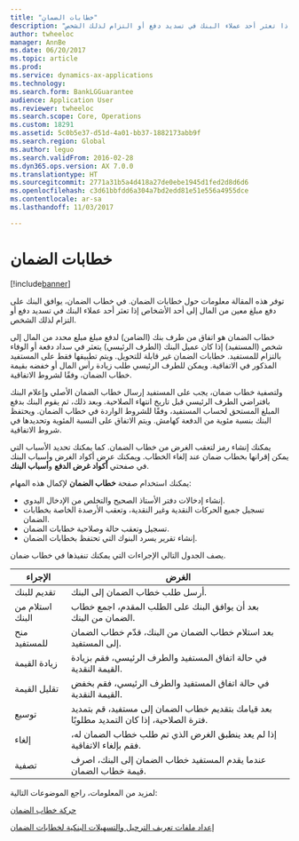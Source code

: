```yaml
---
title: "خطابات الضمان"
description: "توفر هذه المقالة معلومات حول خطابات الضمان. في خطاب الضمان، يوافق البنك على دفع مبلغ معين من المال إلى أحد الأشخاص إذا تعثر أحد عملاء البنك في تسديد دفع أو التزام لذلك الشخص."
author: twheeloc
manager: AnnBe
ms.date: 06/20/2017
ms.topic: article
ms.prod: 
ms.service: dynamics-ax-applications
ms.technology: 
ms.search.form: BankLGGuarantee
audience: Application User
ms.reviewer: twheeloc
ms.search.scope: Core, Operations
ms.custom: 18291
ms.assetid: 5c0b5e37-d51d-4a01-bb37-1882173abb9f
ms.search.region: Global
ms.author: leguo
ms.search.validFrom: 2016-02-28
ms.dyn365.ops.version: AX 7.0.0
ms.translationtype: HT
ms.sourcegitcommit: 2771a31b5a4d418a27de0ebe1945d1fed2d8d6d6
ms.openlocfilehash: c3d61bbfdd6a304a7bd2edd81e51e556a4955dce
ms.contentlocale: ar-sa
ms.lasthandoff: 11/03/2017

---
```


# <a name="letters-of-guarantee"></a>خطابات الضمان

[!include[banner](../includes/banner.md)]


توفر هذه المقالة معلومات حول خطابات الضمان. في خطاب الضمان، يوافق البنك على دفع مبلغ معين من المال إلى أحد الأشخاص إذا تعثر أحد عملاء البنك في تسديد دفع أو التزام لذلك الشخص. 

خطاب الضمان هو اتفاق من طرف بنك (الضامن) لدفع مبلغ مبلع محدد من المال إلى شخص (المستفيد) إذا كان عميل البنك (الطرف الرئيسي) يتعثر في سداد دفعة أو الوفاء بالتزام للمستفيد. خطابات الضمان غير قابلة للتحويل. ويتم تطبيقها فقط على المستفيد المذكور في الاتفاقية. ويمكن للطرف الرئيسي طلب زيادة رأس المال أو خفضه بقيمة خطاب الضمان، وفقًا لشروط الاتفاقية. 

ولتصفية خطاب ضمان، يجب على المستفيد إرسال خطاب الضمان الأصلي وإعلام البنك بافتراضي الطرف الرئيسي قبل تاريخ انتهاء الصلاحية. وبعد ذلك، ثم يقوم البنك بدفع المبلغ المستحق لحساب المستفيد، وفقًا للشروط الواردة في خطاب الضمان. ويحتفظ البنك بنسبة مئوية من الدفعة كهامش. ويتم الاتفاق على النسبة المئوية وتحديدها في شروط الاتفاقية. 

يمكنك إنشاء رمز لتعقب الغرض من خطاب الضمان. كما يمكنك تحديد الأسباب التي يمكن إقرانها بخطاب ضمان عند إلغاء الخطاب. ويمكنك عرض أكواد الغرض وأسباب البنك في صفحتي **أكواد غرض الدفع** و**أسباب البنك**. 

يمكنك استخدام صفحة **خطاب الضمان** لإكمال هذه المهام:

-   إنشاء إدخالات دفتر الأستاذ الصحيح والتخلص من الإدخال اليدوي.
-   تسجيل جميع الحركات النقدية وغير النقدية، وتعقب الأرصدة الخاصة بخطابات الضمان.
-   تسجيل وتعقب حالة وصلاحية خطابات الضمان.
-   إنشاء تقرير يسرد البنوك التي تحتفظ بخطابات الضمان.

يصف الجدول التالي الإجراءات التي يمكنك تنفيذها في خطاب ضمان.

| الإجراء              | الغرض                                                                                                                   |
|---------------------|---------------------------------------------------------------------------------------------------------------------------|
| تقديم للبنك      | أرسل طلب خطاب الضمان إلى البنك.                                                                       |
| استلام من البنك   | بعد أن يوافق البنك على الطلب المقدم، اجمع خطاب الضمان من البنك.                            |
| منح للمستفيد | بعد استلام خطاب الضمان من البنك، قدّم خطاب الضمان إلى المستفيد.              |
| زيادة القيمة      | في حالة اتفاق المستفيد والطرف الرئيسي، فقم بزيادة القيمة النقدية.                                                  |
| تقليل القيمة      | في حالة اتفاق المستفيد والطرف الرئيسي، فقم بخفض القيمة النقدية.                                                  |
| توسيع              | بعد قيامك بتقديم خطاب الضمان إلى مستفيد، قم بتمديد فترة الصلاحية، إذا كان التمديد مطلوبًا. |
| إلغاء              | إذا لم يعد ينطبق الغرض الذي تم طلب خطاب الضمان له، فقم بإلغاء الاتفاقية.                  |
| تصفية           | عندما يقدم المستفيد خطاب الضمان إلى البنك، اصرف قيمة خطاب الضمان.                      |


لمزيد من المعلومات، راجع الموضوعات التالية:

[حركة خطاب الضمان](tasks/letter-guarantee-transaction.md)

[إعداد ملفات تعريف الترحيل والتسهيلات البنكية لخطابات الضمان](tasks/set-up-bank-facilities-posting-profiles.md)



